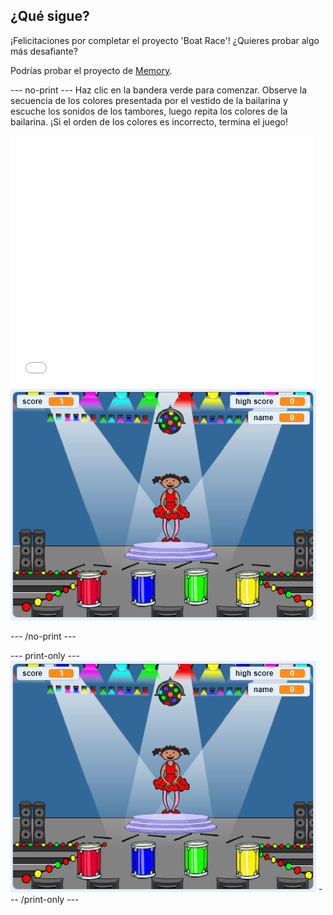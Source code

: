 ## ¿Qué sigue?

¡Felicitaciones por completar el proyecto 'Boat Race'! ¿Quieres probar algo más desafiante?

Podrías probar el proyecto de [Memory](https://projects.raspberrypi.org/en/projects/memory?utm_source=pathway&utm_medium=whatnext&utm_campaign=projects).

\--- no-print \--- Haz clic en la bandera verde para comenzar. Observe la secuencia de los colores presentada por el vestido de la bailarina y escuche los sonidos de los tambores, luego repita los colores de la bailarina. ¡Si el orden de los colores es incorrecto, termina el juego!

<div class="scratch-preview">
  <iframe allowtransparency="true" width="485" height="402" src="//scratch.mit.edu/projects/embed/284452634/?autostart=false" frameborder="0" allowfullscreen scrolling="no" mark="crwd-mark"></iframe> <img src="images/memory-screenshot.png" />
</div>

\--- /no-print \---

\--- print-only \--- ![screenshot of finished game](images/memory-screenshot.png) \--- /print-only \---
